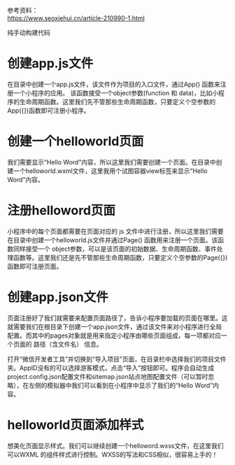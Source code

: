 参考资料：  
https://www.seoxiehui.cn/article-210990-1.html

纯手动构建代码

创建app.js文件
==============

在目录中创建一个app.js文件，该文件作为项目的入口文件，通过App() 函数来注册一个小程序的应用。 该函数接受一个object参数(function 和 data)，比如小程序的生命周期函数。这里我们先不管那些生命周期函数，只要定义个空参数的App({})函数即可注册小程序。

创建一个helloworld页面
=====================

我们需要显示“Hello Word”内容，所以这里我们需要创建一个页面。在目录中创建一个helloworld.wxml文件，这里我用个试图容器view标签来显示“Hello Word”内容。

注册helloword页面
=================
小程序中的每个页面都需要在页面对应的 js 文件中进行注册，所以这里我们需要在目录中创建一个helloworld.js文件并通过Page() 函数用来注册一个页面。该函数同样接受一个 object参数，可以是该页面的初始数据、生命周期函数、事件处理函数等。这里我们还是先不管那些生命周期函数，只要定义个空参数的Page({})函数即可注册页面。

创建app.json文件
================

页面注册好了我们就需要来配置页面路径了，告诉小程序要加载的页面在哪里。这就需要我们在根目录下创建一个app.json文件，通过该文件来对小程序进行全局配置。而其中的pages对象就是用来指定小程序由哪些页面组成，每一项都对应一个页面的 路径（含文件名） 信息。

打开“微信开发者工具”并切换到“导入项目”页面，在目录栏中选择我们的项目文件夹。AppID没有的可以选择游客模式，点击“导入”按钮即可。程序会自动生成project.config.json配置文件和sitemap.json站点地图配置文件（可以暂时忽略），在左侧的模拟器中我们可以看到在小程序中显示了我们的“Hello Word”内容。

helloworld页面添加样式
======================

想美化页面显示样式。我们可以继续创建一个helloword.wxss文件，在这里我们可以WXML 的组件样式进行控制。WXSS的写法和CSS相似，很容易上手的！
